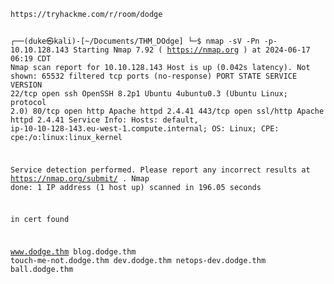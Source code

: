 <code>
https://tryhackme.com/r/room/dodge


┌──(duke㉿kali)-[~/Documents/THM_DOdge]
└─$ nmap  -sV -Pn -p-  10.10.128.143
Starting Nmap 7.92 ( https://nmap.org ) at 2024-06-17 06:19 CDT
Nmap scan report for 10.10.128.143
Host is up (0.042s latency).
Not shown: 65532 filtered tcp ports (no-response)
PORT    STATE SERVICE  VERSION
22/tcp  open  ssh      OpenSSH 8.2p1 Ubuntu 4ubuntu0.3 (Ubuntu Linux; protocol 2.0)
80/tcp  open  http     Apache httpd 2.4.41
443/tcp open  ssl/http Apache httpd 2.4.41
Service Info: Hosts: default, ip-10-10-128-143.eu-west-1.compute.internal; OS: Linux; CPE: cpe:/o:linux:linux_kernel

Service detection performed. Please report any incorrect results at https://nmap.org/submit/ .
Nmap done: 1 IP address (1 host up) scanned in 196.05 seconds
                                                                

in cert found

www.dodge.thm
blog.dodge.thm
touch-me-not.dodge.thm
dev.dodge.thm
netops-dev.dodge.thm
ball.dodge.thm

</code>
